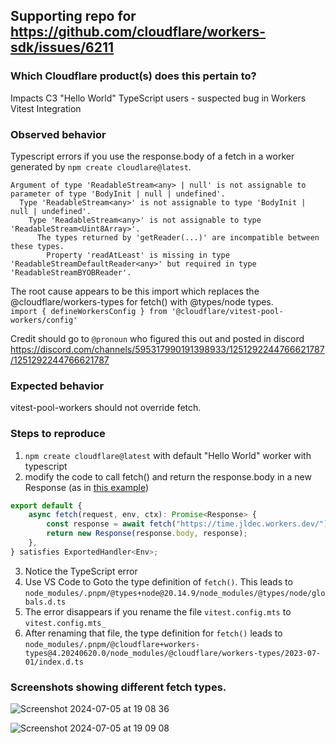 ## Supporting repo for https://github.com/cloudflare/workers-sdk/issues/6211

### Which Cloudflare product(s) does this pertain to?

Impacts C3 "Hello World" TypeScript users - suspected bug in Workers Vitest Integration

### Observed behavior
Typescript errors if you use the response.body of a fetch in a worker generated by `npm create cloudlare@latest`. 
```
Argument of type 'ReadableStream<any> | null' is not assignable to parameter of type 'BodyInit | null | undefined'.
  Type 'ReadableStream<any>' is not assignable to type 'BodyInit | null | undefined'.
    Type 'ReadableStream<any>' is not assignable to type 'ReadableStream<Uint8Array>'.
      The types returned by 'getReader(...)' are incompatible between these types.
        Property 'readAtLeast' is missing in type 'ReadableStreamDefaultReader<any>' but required in type 'ReadableStreamBYOBReader'.
```
The root cause appears to be this import which replaces the @cloudflare/workers-types for fetch() with @types/node types.  
`import { defineWorkersConfig } from '@cloudflare/vitest-pool-workers/config'`

Credit should go to `@pronoun` who figured this out and posted in discord https://discord.com/channels/595317990191398933/1251292244766621787/1251292244766621787

### Expected behavior
vitest-pool-workers should not override fetch.

### Steps to reproduce
1. `npm create cloudflare@latest` with default "Hello World" worker with typescript
2. modify the code to call fetch() and return the response.body in a new Response (as in [this example](https://developers.cloudflare.com/workers/examples/alter-headers/))
```ts
export default {
	async fetch(request, env, ctx): Promise<Response> {
		const response = await fetch("https://time.jldec.workers.dev/");
		return new Response(response.body, response);
	},
} satisfies ExportedHandler<Env>;
```
3. Notice the TypeScript error
4. Use VS Code to Goto the type definition of `fetch()`. This leads to `node_modules/.pnpm/@types+node@20.14.9/node_modules/@types/node/globals.d.ts`
5. The error disappears if you rename the file `vitest.config.mts` to `vitest.config.mts_`
6. After renaming that file, the type definition for `fetch()` leads to `node_modules/.pnpm/@cloudflare+workers-types@4.20240620.0/node_modules/@cloudflare/workers-types/2023-07-01/index.d.ts` 

### Screenshots showing different fetch types.

![Screenshot 2024-07-05 at 19 08 36](https://github.com/cloudflare/workers-sdk/assets/849592/e7bfa331-a1e9-44f0-b71f-ae2e57f0d1bc)

![Screenshot 2024-07-05 at 19 09 08](https://github.com/cloudflare/workers-sdk/assets/849592/63a1005c-0bba-41d3-9f4a-a588f28b5072)
